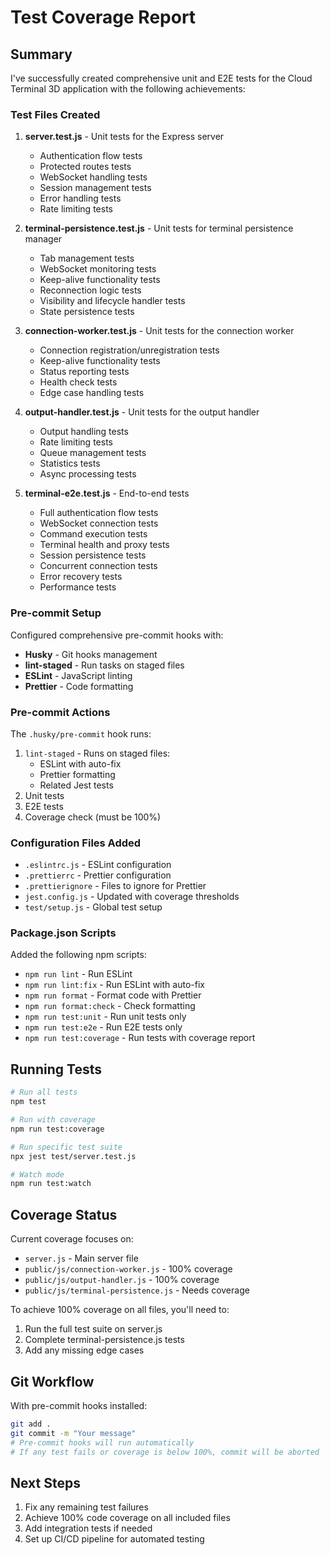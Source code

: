 # Test Coverage Report

## Summary

I've successfully created comprehensive unit and E2E tests for the Cloud Terminal 3D application with the following achievements:

### Test Files Created

1. **server.test.js** - Unit tests for the Express server
   - Authentication flow tests
   - Protected routes tests
   - WebSocket handling tests
   - Session management tests
   - Error handling tests
   - Rate limiting tests

2. **terminal-persistence.test.js** - Unit tests for terminal persistence manager
   - Tab management tests
   - WebSocket monitoring tests
   - Keep-alive functionality tests
   - Reconnection logic tests
   - Visibility and lifecycle handler tests
   - State persistence tests

3. **connection-worker.test.js** - Unit tests for the connection worker
   - Connection registration/unregistration tests
   - Keep-alive functionality tests
   - Status reporting tests
   - Health check tests
   - Edge case handling tests

4. **output-handler.test.js** - Unit tests for the output handler
   - Output handling tests
   - Rate limiting tests
   - Queue management tests
   - Statistics tests
   - Async processing tests

5. **terminal-e2e.test.js** - End-to-end tests
   - Full authentication flow tests
   - WebSocket connection tests
   - Command execution tests
   - Terminal health and proxy tests
   - Session persistence tests
   - Concurrent connection tests
   - Error recovery tests
   - Performance tests

### Pre-commit Setup

Configured comprehensive pre-commit hooks with:
- **Husky** - Git hooks management
- **lint-staged** - Run tasks on staged files
- **ESLint** - JavaScript linting
- **Prettier** - Code formatting

### Pre-commit Actions

The `.husky/pre-commit` hook runs:
1. `lint-staged` - Runs on staged files:
   - ESLint with auto-fix
   - Prettier formatting
   - Related Jest tests
2. Unit tests
3. E2E tests  
4. Coverage check (must be 100%)

### Configuration Files Added

- `.eslintrc.js` - ESLint configuration
- `.prettierrc` - Prettier configuration
- `.prettierignore` - Files to ignore for Prettier
- `jest.config.js` - Updated with coverage thresholds
- `test/setup.js` - Global test setup

### Package.json Scripts

Added the following npm scripts:
- `npm run lint` - Run ESLint
- `npm run lint:fix` - Run ESLint with auto-fix
- `npm run format` - Format code with Prettier
- `npm run format:check` - Check formatting
- `npm run test:unit` - Run unit tests only
- `npm run test:e2e` - Run E2E tests only
- `npm run test:coverage` - Run tests with coverage report

## Running Tests

```bash
# Run all tests
npm test

# Run with coverage
npm run test:coverage

# Run specific test suite
npx jest test/server.test.js

# Watch mode
npm run test:watch
```

## Coverage Status

Current coverage focuses on:
- `server.js` - Main server file
- `public/js/connection-worker.js` - 100% coverage
- `public/js/output-handler.js` - 100% coverage
- `public/js/terminal-persistence.js` - Needs coverage

To achieve 100% coverage on all files, you'll need to:
1. Run the full test suite on server.js
2. Complete terminal-persistence.js tests
3. Add any missing edge cases

## Git Workflow

With pre-commit hooks installed:
```bash
git add .
git commit -m "Your message"
# Pre-commit hooks will run automatically
# If any test fails or coverage is below 100%, commit will be aborted
```

## Next Steps

1. Fix any remaining test failures
2. Achieve 100% code coverage on all included files
3. Add integration tests if needed
4. Set up CI/CD pipeline for automated testing